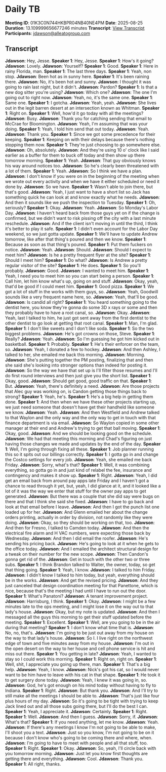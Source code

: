 # Daily TB
**Meeting ID**: 01K3C0N744HKBPR04NB40NE4PM
**Date**: 2025-08-25
**Duration**: 13.109999656677246 minutes
**Transcript**: [View Transcript](https://app.fireflies.ai/view/01K3C0N744HKBPR04NB40NE4PM)
**Participants**: jdawson@alleatogroup.com

## Transcript
**Jdawson**: Hey, Jesse.
**Speaker 1**: Hey, Jesse.
**Speaker 1**: How's it going?
**Jdawson**: Lovely.
**Jdawson**: Yourself?
**Speaker 1**: Good.
**Speaker 1**: Here in rainy Florida, man.
**Speaker 1**: The last three days.
**Speaker 1**: Yeah, non stop.
**Jdawson**: Been hot as in sunny here.
**Speaker 1**: It's been raining there.
**Jdawson**: No, it's been hot and sunny.
**Jdawson**: I thought it was going to rain last night, but it didn't.
**Jdawson**: Pardon?
**Speaker 1**: Is that a new dog sitter you're using?
**Jdawson**: Which one?
**Jdawson**: The one I'm going out to right now.
**Jdawson**: Yeah, no, it's the same one.
**Speaker 1**: Same one.
**Speaker 1**: I gotcha.
**Jdawson**: Yeah, yeah.
**Jdawson**: She lives out in the legit barren desert at an intersection known as Whitman.
**Speaker 1**: Right on.
**Speaker 1**: Well, how'd it go today with all the meetings?
**Jdawson**: Busy.
**Jdawson**: Thank you for catching sending that email to McCrae for Bloomington.
**Jdawson**: Yeah, I'm assuming that was your doing.
**Speaker 1**: Yeah, I told him send that out today.
**Jdawson**: Yeah.
**Jdawson**: Thank you.
**Speaker 1**: Since we got some precedence for their keeping.
**Speaker 1**: Keeping on with their delays because there's nothing stopping them now.
**Speaker 1**: They're just choosing to go somewhere else.
**Jdawson**: Oh, absolutely.
**Jdawson**: And they're using 10 o' clock like I said earlier as a buffer for them to buck off today and then show up there tomorrow morning.
**Speaker 1**: Yeah.
**Jdawson**: That guy obviously knows his way around notices too.
**Jdawson**: So he's clearly been threatened with a lot of them.
**Speaker 1**: Yeah.
**Jdawson**: So I think we have a plan.
**Jdawson**: I don't know if you were on in the beginning of the meeting when we wrote out every activity and when we have it either scheduled or need it done by.
**Jdawson**: So we have.
**Speaker 1**: Wasn't able to join there, but that's good.
**Jdawson**: Yeah, I just want to have a short list so Jack has something quick he can look at and know exactly what he needs.
**Jdawson**: And then it sounds like we push the inspection to Tuesday.
**Speaker 1**: Oh, seriously?
**Speaker 1**: Okay.
**Jdawson**: Yeah.
**Jdawson**: So Monday's Labor Day.
**Jdawson**: I haven't heard back from those guys yet on if the change is confirmed, but we didn't want to risk pissing off the city with a last minute reschedule.
**Jdawson**: And if the client isn't moving in until the third, I think it's better to play it safe.
**Speaker 1**: I didn't even account for the Labor Day weekend, so we just gotta update.
**Speaker 1**: We'll have to update Andrew tomorrow, like after that thing's poured and then we know.
**Speaker 1**: Because as soon as that thing's poured.
**Speaker 1**: Put them fuckers on notice.
**Jdawson**: Yeah.
**Jdawson**: Should.
**Jdawson**: Should I expect to meet him?
**Jdawson**: Is he a pretty frequent flyer at the site?
**Speaker 1**: Should I meet him?
**Speaker 1**: Do what?
**Jdawson**: Is Andrew a pretty regular visitor of the site?
**Speaker 1**: He does.
**Speaker 1**: So you'll probably.
**Jdawson**: Good.
**Jdawson**: I wanted to meet him.
**Speaker 1**: Yeah, I need you to meet him so you can start being a person.
**Speaker 1**: Call him, let him know what's up, going on and stuff.
**Jdawson**: Okay, yeah, that'd be good if I could meet him.
**Speaker 1**: Good pizza.
**Speaker 1**: We got a lot of stuff in the works with them guys, so.
**Jdawson**: Yeah, Goodwill sounds like a very frequent name here, so.
**Jdawson**: Yeah, that'll be good.
**Jdawson**: Is candid all right?
**Speaker 1**: You heard something going to the dentist here, you know they're gonna do some 3D x rays or some and then they probably have to have a root canal, so.
**Jdawson**: Okay.
**Jdawson**: Yeah, last I talked to him, he just got sent away from the first dentist to the other dentist to go look at getting that root canal.
**Speaker 1**: Man, I'm glad.
**Speaker 1**: I don't like sweets and I don't like soda.
**Speaker 1**: So the two biggest problems.
**Jdawson**: He's got crowns on those, Steve.
**Speaker 1**: Really?
**Jdawson**: Yeah.
**Jdawson**: So I'm guessing he got him kicked out in basketball.
**Speaker 1**: Probably.
**Speaker 1**: He's their enforcer on the team, so.
**Jdawson**: Yeah, I donated a few to hockey.
**Jdawson**: And then Ashley, I talked to her, she emailed me back this morning.
**Jdawson**: Morning.
**Jdawson**: She's putting together the PM posting, finalizing that and then she said she's looking into stronger options than indeed for posting it.
**Jdawson**: So the way we have that set up is I'll filter those resumes and I'll do first round interviews and then just give you the short list.
**Speaker 1**: Okay, good.
**Jdawson**: Should get good, good traffic on that.
**Speaker 1**: But.
**Jdawson**: Yeah, there's definitely a need.
**Jdawson**: Are those projects that Alec guy was working on, is Candon getting those things back to strong?
**Speaker 1**: Yeah, he's.
**Speaker 1**: He's a big help in getting them done.
**Speaker 1**: And then when we have these other projects starting up, we just need someone that doesn't have get their handheld like someone we know.
**Jdawson**: Yeah.
**Jdawson**: And then Westfield and Andrew talked to that Waylon and the only way and the only way to get in touch with that finance department is via email.
**Jdawson**: So Waylon copied in some other manager at their end and Andrew's trying to get that ball moving.
**Speaker 1**: Okay, good.
**Jdawson**: And we should be looking good on the schedule.
**Jdawson**: We had that meeting this morning and Chad's figuring on just having those changes we made and updates by the end of the day.
**Speaker 1**: Well, I'm going through fixing all these.
**Speaker 1**: Job planner running this so it spits out our billings correctly.
**Speaker 1**: I gotta go in and change the Costco settings for every job.
**Jdawson**: Yeah, she emailed me back Friday.
**Jdawson**: Sorry, what's that?
**Speaker 1**: Well, it was combining everything, so gotta go in and just kind of relabel the fee, insurance and contingency and makes it show up.
**Speaker 1**: Right.
**Jdawson**: Yeah, I did get an email back from around pay apps late Friday and I haven't got a chance to read through it yet, but, yeah, I did glance at it, and it looked like a lot of it was the way we enter that stuff for the owner pay apps to get generated.
**Jdawson**: But there was a couple that she did say were bugs on there and that I think she said she fixed.
**Jdawson**: I have to go back and look at that email before I leave.
**Jdawson**: And then I got the punch list one loaded up for her.
**Jdawson**: And Glenn emailed her about the change orders printing, actually in order by division, not randomly like they were doing.
**Jdawson**: Okay, so they should be working on that, too.
**Jdawson**: And then for Fresno, I talked to Camden today.
**Jdawson**: And then the electrical fire alarm and H VAC numbers, were expecting those back by Wednesday.
**Jdawson**: And then I did email the roofer.
**Jdawson**: He's sending his pricing back.
**Jdawson**: He's going to look at it when he gets to the office today.
**Jdawson**: And I emailed the architect structural design for a tweak on their number for the new scope.
**Jdawson**: Then Candon's gonna get rid of the.
**Jdawson**: Get in touch with the other two or three subs.
**Speaker 1**: I think Brandon talked to Walter, the owner, today, so get that thing going.
**Speaker 1**: Yeah, I know.
**Jdawson**: I talked to him Friday.
**Jdawson**: I didn't know I talked to him today, but yeah, everything should be in the works.
**Jdawson**: And get the revised pricing.
**Jdawson**: And they just canceled that design coordination meeting for that Panettone, which is nice, because that's the meeting I had until I have to run out the door.
**Speaker 1**: What's Panatoni?
**Jdawson**: A tenant improvement project.
**Jdawson**: Harrisburg, I think.
**Speaker 1**: Okay.
**Jdawson**: I might be a few minutes late to the ops meeting, and I might lose it on the way out to that lady's house.
**Jdawson**: Okay, but my note is updated.
**Jdawson**: And then I messaged all the guys this morning to get their stuff updated before the meeting.
**Speaker 1**: Excellent.
**Speaker 1**: Well, are you going to be in the air during that meeting?
**Speaker 1**: I don't know what time that is.
**Jdawson**: No, no, that's.
**Jdawson**: I'm going to be just out away from my house on the way to that lady's house.
**Jdawson**: So I. I live right on the northwest edge of town and five minutes away from my house.
**Jdawson**: I'm out in the open desert on the way to her house and cell phone service is hit and miss out there.
**Speaker 1**: You getting in late?
**Jdawson**: Yeah, I wanted to stay so I could work this morning.
**Speaker 1**: Right on, right on.
**Speaker 1**: Well, shit, I appreciate you going up there, man.
**Speaker 1**: That's a big help.
**Jdawson**: Yeah, I know.
**Jdawson**: Nick's got his cat, so I would never want to be him have to leave with his cat in that shape.
**Speaker 1**: He took it to get surgery done today.
**Jdawson**: Yeah, I knew it was going in, so.
**Jdawson**: God, he's got enough on his mind today without having to fly to Indiana.
**Speaker 1**: Right.
**Jdawson**: But thank you.
**Jdawson**: And I'll try to still make all the meetings I should be able to.
**Jdawson**: That's just like four plus hours of my day.
**Jdawson**: So it's going to be tight with trying to keep Jack lined out and all those subs going there, but I'll do the best I can.
**Speaker 1**: Yeah, I appreciate it.
**Jdawson**: Certainly.
**Speaker 1**: Right.
**Speaker 1**: Well.
**Jdawson**: And then I guess.
**Jdawson**: Sorry, if.
**Jdawson**: What's that?
**Speaker 1**: If you need anything, let me know.
**Jdawson**: Yeah.
**Jdawson**: If there's any meetings I know I'm not going to be able to make, I'll shoot you a text.
**Jdawson**: Just so you know, I'm not going to be on it because I don't know who's going to be coming there and where, when.
**Jdawson**: I'm going to have to meet with people and all that stuff, too.
**Speaker 1**: Right.
**Speaker 1**: Okay.
**Jdawson**: So, yeah, I'll circle back with you tomorrow morning.
**Jdawson**: Just let you know first thoughts are getting there and everything.
**Jdawson**: Cool.
**Jdawson**: Thank you.
**Speaker 1**: All right, thanks.